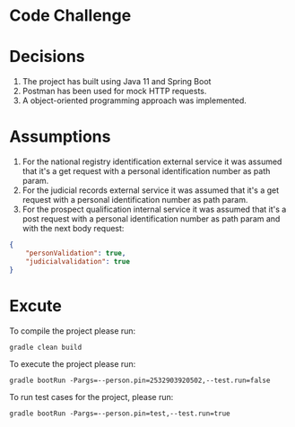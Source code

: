 # Code Challenge 
# Decisions
1. The project has built using Java 11 and Spring Boot
2. Postman has been used for mock HTTP requests.
3. A object-oriented programming approach was implemented.
# Assumptions
1. For the national registry identification external service it was assumed that it's a get request with a personal identification number as path param.
2. For the judicial records external service it was assumed that it's a get request with a personal identification number as path param.
3. For the prospect qualification internal service it was assumed that it's a post request with a personal identification number as path param and with the next body request:
```json
{
    "personValidation": true,
    "judicialvalidation": true
}
```

# Excute 

To compile the project please run:
```console
gradle clean build
```
To execute the project please run:
```console
gradle bootRun -Pargs=--person.pin=2532903920502,--test.run=false  
```
To run test cases for the project, please run:
```console
gradle bootRun -Pargs=--person.pin=test,--test.run=true 
```
